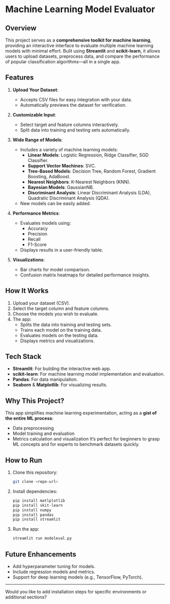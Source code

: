 # **Machine Learning Model Evaluator**

## **Overview**
This project serves as a **comprehensive toolkit for machine learning**, providing an interactive interface to evaluate multiple machine learning models with minimal effort. Built using **Streamlit** and **scikit-learn**, it allows users to upload datasets, preprocess data, and compare the performance of popular classification algorithms—all in a single app.

## **Features**
1. **Upload Your Dataset**:
   - Accepts CSV files for easy integration with your data.
   - Automatically previews the dataset for verification.

2. **Customizable Input**:
   - Select target and feature columns interactively.
   - Split data into training and testing sets automatically.

3. **Wide Range of Models**:
   - Includes a variety of machine learning models:
     - **Linear Models**: Logistic Regression, Ridge Classifier, SGD Classifier.
     - **Support Vector Machines**: SVC.
     - **Tree-Based Models**: Decision Tree, Random Forest, Gradient Boosting, AdaBoost.
     - **Nearest Neighbors**: K-Nearest Neighbors (KNN).
     - **Bayesian Models**: GaussianNB.
     - **Discriminant Analysis**: Linear Discriminant Analysis (LDA), Quadratic Discriminant Analysis (QDA).
   - New models can be easily added.

4. **Performance Metrics**:
   - Evaluates models using:
     - Accuracy
     - Precision
     - Recall
     - F1-Score
   - Displays results in a user-friendly table.

5. **Visualizations**:
   - Bar charts for model comparison.
   - Confusion matrix heatmaps for detailed performance insights.

## **How It Works**
1. Upload your dataset (CSV).
2. Select the target column and feature columns.
3. Choose the models you wish to evaluate.
4. The app:
   - Splits the data into training and testing sets.
   - Trains each model on the training data.
   - Evaluates models on the testing data.
   - Displays metrics and visualizations.

## **Tech Stack**
- **Streamlit**: For building the interactive web app.
- **scikit-learn**: For machine learning model implementation and evaluation.
- **Pandas**: For data manipulation.
- **Seaborn** & **Matplotlib**: For visualizing results.

## **Why This Project?**
This app simplifies machine learning experimentation, acting as a **gist of the entire ML process**:
- Data preprocessing
- Model training and evaluation
- Metrics calculation and visualization
It’s perfect for beginners to grasp ML concepts and for experts to benchmark datasets quickly.

## **How to Run**
1. Clone this repository:
   ```bash
   git clone <repo-url>
   ```
2. Install dependencies:
   ```bash
   pip install matlplotlib
   pip install skit-learn
   pip install numpy
   pip install pandas
   pip install streamlit
   ```
3. Run the app:
   ```bash
   streamlit run modeleval.py
   ```

## **Future Enhancements**
- Add hyperparameter tuning for models.
- Include regression models and metrics.
- Support for deep learning models (e.g., TensorFlow, PyTorch).

---

Would you like to add installation steps for specific environments or additional sections?
